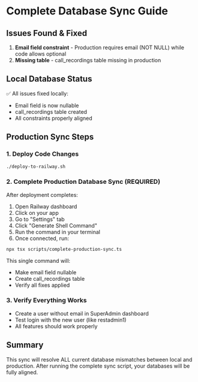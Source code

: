 # Complete Database Sync Guide

## Issues Found & Fixed
1. **Email field constraint** - Production requires email (NOT NULL) while code allows optional
2. **Missing table** - call_recordings table missing in production

## Local Database Status
✅ All issues fixed locally:
- Email field is now nullable
- call_recordings table created
- All constraints properly aligned

## Production Sync Steps

### 1. Deploy Code Changes
```bash
./deploy-to-railway.sh
```

### 2. Complete Production Database Sync (REQUIRED)
After deployment completes:

1. Open Railway dashboard
2. Click on your app
3. Go to "Settings" tab
4. Click "Generate Shell Command" 
5. Run the command in your terminal
6. Once connected, run:
```bash
npx tsx scripts/complete-production-sync.ts
```

This single command will:
- Make email field nullable
- Create call_recordings table
- Verify all fixes applied

### 3. Verify Everything Works
- Create a user without email in SuperAdmin dashboard
- Test login with the new user (like restadmin1)
- All features should work properly

## Summary
This sync will resolve ALL current database mismatches between local and production. After running the complete sync script, your databases will be fully aligned.